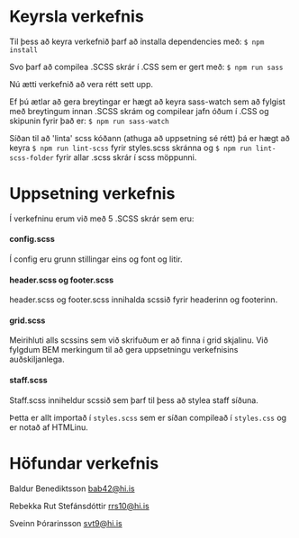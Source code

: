 # Keyrsla verkefnis
Til þess að keyra verkefnið þarf að installa dependencies með: `$ npm install`

Svo þarf að compilea .SCSS skrár í .CSS sem er gert með: `$ npm run sass`

Nú ætti verkefnið að vera rétt sett upp.

Ef þú ætlar að gera breytingar er hægt að keyra sass-watch sem að fylgist með breytingum innan .SCSS skrám og compilear jafn óðum í .CSS og skipunin fyrir það er: `$ npm run sass-watch`

Síðan til að 'linta' scss kóðann (athuga að uppsetning sé rétt) þá er hægt að keyra `$ npm run lint-scss` fyrir styles.scss skránna og `$ npm run lint-scss-folder` fyrir allar .scss skrár í scss möppunni.


# Uppsetning verkefnis
Í verkefninu erum við með 5 .SCSS skrár sem eru:

#### config.scss
Í config eru grunn stillingar eins og font og litir. 

#### header.scss og footer.scss
header.scss og footer.scss innihalda scssið fyrir headerinn og footerinn.

#### grid.scss
Meirihluti alls scssins sem við skrifuðum er að finna í grid skjalinu. Við fylgdum BEM merkingum til að gera uppsetningu verkefnisins auðskiljanlega.

#### staff.scss
Staff.scss inniheldur scssið sem þarf til þess að stylea staff síðuna.

Þetta er allt importað í `styles.scss` sem er síðan compileað í `styles.css` og er notað af HTMLinu.


# Höfundar verkefnis
Baldur Benediktsson bab42@hi.is

Rebekka Rut Stefánsdóttir rrs10@hi.is

Sveinn Þórarinsson svt9@hi.is

